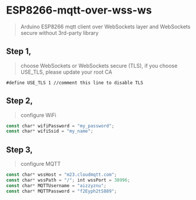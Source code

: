 # ESP8266-mqtt-over-wss-ws
> Arduino ESP8266 mqtt client over WebSockets layer and WebSockets secure without 3rd-party library

## Step 1, 
> choose WebSockets or WebSockets secure (TLS), if you choose USE_TLS, please update your root CA 

`#define USE_TLS 1 //comment this line to disable TLS`

## Step 2, 
> configure WiFi
```javascript
const char* wifiPassword = "my_password"; 
const char* wifiSsid = "my_name";
```
## Step 3, 
> configure MQTT
```javascript
const char* wssHost = "m23.cloudmqtt.com"; 
const char* wssPath = "/"; int wssPort = 38996; 
const char* MQTTUsername = "aizzyznu"; 
const char* MQTTPassword = "f2Eyph2tS889";
```

